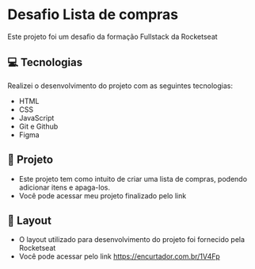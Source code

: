 <h1>Desafio Lista de compras</h1>

<p>Este projeto foi um desafio da formação Fullstack da Rocketseat</p>

## 💻 Tecnologias

Realizei o desenvolvimento do projeto com as seguintes tecnologias:

- HTML
- CSS
- JavaScript
- Git e Github
- Figma

## 📝 Projeto

- Este projeto tem como intuito de criar uma lista de compras, podendo adicionar itens e apaga-los.
- Você pode acessar meu projeto finalizado pelo link 

## 🎨 Layout 
    

- O layout utilizado para desenvolvimento do projeto foi fornecido pela Rocketseat 
- Você pode acessar pelo link https://encurtador.com.br/1V4Fp
